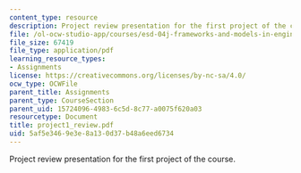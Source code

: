```yaml
---
content_type: resource
description: Project review presentation for the first project of the course.
file: /ol-ocw-studio-app/courses/esd-04j-frameworks-and-models-in-engineering-systems-engineering-system-design-spring-2007/5af5e3469e3e8a130d37b48a6eed6734_project1_review.pdf
file_size: 67419
file_type: application/pdf
learning_resource_types:
- Assignments
license: https://creativecommons.org/licenses/by-nc-sa/4.0/
ocw_type: OCWFile
parent_title: Assignments
parent_type: CourseSection
parent_uid: 15724096-4983-6c5d-8c77-a0075f620a03
resourcetype: Document
title: project1_review.pdf
uid: 5af5e346-9e3e-8a13-0d37-b48a6eed6734
---
```

Project review presentation for the first project of the course.